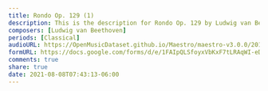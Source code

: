 ```yaml
---
title: Rondo Op. 129 (1)
description: This is the description for Rondo Op. 129 by Ludwig van Beethoven
composers: [Ludwig van Beethoven]
periods: [Classical]
audioURL: https://OpenMusicDataset.github.io/Maestro/maestro-v3.0.0/2014/MIDI-UNPROCESSED_14-15_R1_2014_MID--AUDIO_15_R1_2014_wav--2.midi
formURL: https://docs.google.com/forms/d/e/1FAIpQLSfoyxVbKxF7tLRAqWI-eDq8PfUagePs1xJ7X7uokRuRMsI-1A/viewform
comments: true
share: true
date: 2021-08-08T07:43:13-06:00
---
```

